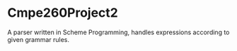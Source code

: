 # Cmpe260Project2
A parser written in Scheme Programming, handles expressions according to given grammar rules.
